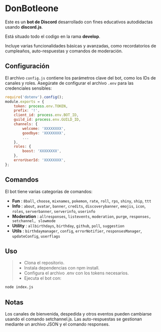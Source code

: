 # DonBotleone

Este es un **bot de Discord** desarrollado con fines educativos autodidactas usando **discord.js**. 

Está situado todo el codigo en la rama **develop**.

Incluye varias funcionalidades básicas y avanzadas, como recordatorios de cumpleaños, auto-respuestas y comandos de moderación.

## Configuración

El archivo `config.js` contiene los parámetros clave del bot, como los IDs de canales y roles. Asegúrate de configurar el archivo `.env` para las credenciales sensibles:

```js
require('dotenv').config();
module.exports = {
    token: process.env.TOKEN,
    prefix: '!',
    client_id: process.env.BOT_ID,
    guild_id: process.env.GUILD_ID,
    channels: {
        welcome: 'XXXXXXXX',
        goodbye: 'XXXXXXXX',
        ...
    },
    roles: {
        boost: 'XXXXXXXX',
    },
    errorUserId: 'XXXXXXXX',
};
```
## Comandos
El bot tiene varias categorías de comandos:

- **Fun** : `8ball`, `choose`, `mixnames`, `pokemon`, `rate`, `roll`, `rps`, `shiny`, `ship`, `ttt`
- **Info** : `about`, `avatar`, `banner`, `credits`, `discoverybanner`, `emojis`, `icon`, `roles`, `serverbanner`, `serverinfo`, `userinfo`
- **Moderation** : `allresponses`, `listevents`, `moderation`, `purge`, `responses, setchannel, slowmode`
- **Utility** : `allbirthdays`, `birthday`, `github`, `poll`, `suggestion`
- **Utils** : `birthdaymanager`, `config`, `errorNotifier`, `responsesManager`, `updateConfig`, `userflags`

## Uso
> - Clona el repositorio.
> - Instala dependencias con npm install.
> - Configura el archivo .env con los tokens necesarios.
> - Ejecuta el bot con:
```bash
node index.js
```

## Notas
Los canales de bienvenida, despedida y otros eventos pueden cambiarse usando el comando setchannel.js. Las auto-respuestas se gestionan mediante un archivo JSON y el comando responses.



